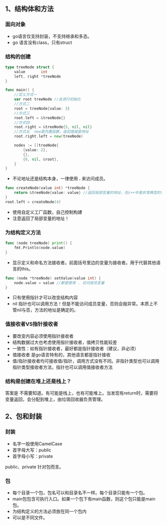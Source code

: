 

## 1、结构体和方法

### 面向对象

- go语言仅支持封装，不支持继承和多态。
- go 语言没有class，只有struct

### 结构的创建

```go
type treeNode struct {
	value       int
	left, right *treeNode
}

func main() {
	//定义方式一
	var root treeNode //会进行初始化
	//方式二
	root = treeNode{value: 3}
	//方式三
	root.left = &treeNode{}
	//方式四
	root.right = &treeNode{5, nil, nil}
	//方式五  new是内置函数，返回值就是地址
	root.right.left = new(treeNode)

	nodes := []treeNode{
		{value: 2},
		{},
		{6, nil, &root},
	}
}
```

- 不论地址还是结构本身，一律使用 **.** 来访问成员。



```go
func createNode(value int) *treeNode {
	return &treeNode{value: value} //返回局部变量的地址，在c++中是非常典型的错误。go语言可以正常使用。
}
root.left = createNode(4)
```

- 使用自定义工厂函数，自己控制构建
- 注意返回了局部变量的地址！

### 为结构定义方法

```go
func (node treeNode) print() {
	fmt.Println(node.value)
}
```

- 显示定义和命名方法接收者。前面括号里边的变量为接收者。用于代替其他语言的this。

```go
func (node *treeNode) setValue(value int) {
	node.value = value //都是使用 . 访问成员变量
}
```

- 只有使用指针才可以改变结构内容
- nil 指针也可以调用方法！但是不能访问成员变量，否则会报异常。本质上不管nil与否，方法的地址是确定的。

### 值接收者VS指针接收者

- 要改变内容必须使用指针接收者
- 结构数据过大也考虑使用指针接收者，值拷贝性能较差
- 一致性：如有指针接收者，最好都是指针接收者（建议，非必须）
- 值接收者 是go语言特有的，其他语言都是指针接收
- 值/指针接收者均可接收值/指针，调用方式没有不同。非指针类型也可以调用指针类型接收者方法，指针也可以调用值接收者方法



### 结构是创建在堆上还是栈上？

答案是	不需要知道。有可能是栈上，也有可能堆上。当发现有return时，需要将变量返回，会分配到堆上，由垃圾回收器负责管理。



## 2、包和封装

### 封装

- 名字一般使用CamelCase
- 首字母大写：public
- 首字母小写：private     

public、private 针对包而言。

### 包

- 每个目录一个包，包名可以和目录名不一样。每个目录只能有一个包。
- main包包含可执行入口。如果一个包下有main函数，则这个包只能是main包。
- 为结构定义的方法必须放在同一个包内
- 可以是不同文件。



